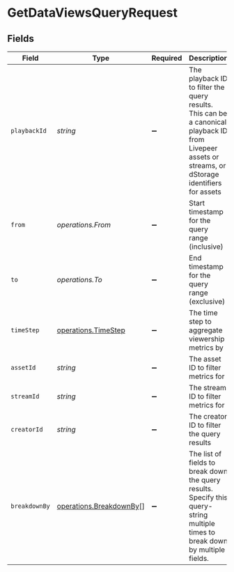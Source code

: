 # GetDataViewsQueryRequest


## Fields

| Field                                                                                                                                                 | Type                                                                                                                                                  | Required                                                                                                                                              | Description                                                                                                                                           |
| ----------------------------------------------------------------------------------------------------------------------------------------------------- | ----------------------------------------------------------------------------------------------------------------------------------------------------- | ----------------------------------------------------------------------------------------------------------------------------------------------------- | ----------------------------------------------------------------------------------------------------------------------------------------------------- |
| `playbackId`                                                                                                                                          | *string*                                                                                                                                              | :heavy_minus_sign:                                                                                                                                    | The playback ID to filter the query results. This can be a canonical<br/>playback ID from Livepeer assets or streams, or dStorage identifiers<br/>for assets<br/> |
| `from`                                                                                                                                                | *operations.From*                                                                                                                                     | :heavy_minus_sign:                                                                                                                                    | Start timestamp for the query range (inclusive)                                                                                                       |
| `to`                                                                                                                                                  | *operations.To*                                                                                                                                       | :heavy_minus_sign:                                                                                                                                    | End timestamp for the query range (exclusive)                                                                                                         |
| `timeStep`                                                                                                                                            | [operations.TimeStep](../../models/operations/timestep.md)                                                                                            | :heavy_minus_sign:                                                                                                                                    | The time step to aggregate viewership metrics by                                                                                                      |
| `assetId`                                                                                                                                             | *string*                                                                                                                                              | :heavy_minus_sign:                                                                                                                                    | The asset ID to filter metrics for                                                                                                                    |
| `streamId`                                                                                                                                            | *string*                                                                                                                                              | :heavy_minus_sign:                                                                                                                                    | The stream ID to filter metrics for                                                                                                                   |
| `creatorId`                                                                                                                                           | *string*                                                                                                                                              | :heavy_minus_sign:                                                                                                                                    | The creator ID to filter the query results                                                                                                            |
| `breakdownBy`                                                                                                                                         | [operations.BreakdownBy](../../models/operations/breakdownby.md)[]                                                                                    | :heavy_minus_sign:                                                                                                                                    | The list of fields to break down the query results. Specify this<br/>query-string multiple times to break down by multiple fields.<br/>               |